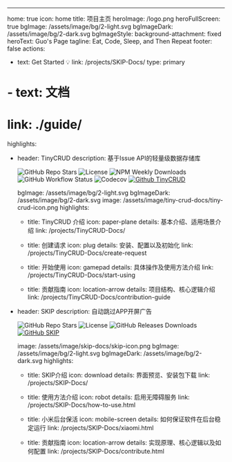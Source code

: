 ---
home: true
icon: home
title: 项目主页
heroImage: /logo.png
heroFullScreen: true
bgImage: /assets/image/bg/2-light.svg
bgImageDark: /assets/image/bg/2-dark.svg
bgImageStyle:
  background-attachment: fixed
heroText: Guo's Page
tagline: Eat, Code, Sleep, and Then Repeat
footer: false
actions:
  - text: Get Started 💡
    link: /projects/SKIP-Docs/
    type: primary

  # - text: 文档
  #   link: ./guide/

highlights:
  - header: TinyCRUD
    description: 基于Issue API的轻量级数据存储库<p><img alt="GitHub Repo Stars" src="https://img.shields.io/github/stars/GuoXiCheng/TinyCRUD" /> <img alt="License" src="https://img.shields.io/github/license/GuoXiCheng/TinyCRUD" /> <img alt="NPM Weekly Downloads" src="https://img.shields.io/npm/dw/tiny-crud" /> <img alt="GitHub Workflow Status" src="https://img.shields.io/github/actions/workflow/status/GuoXiCheng/TinyCRUD/ci.yml" /> <img alt="Codecov" src="https://img.shields.io/codecov/c/github/GuoXiCheng/TinyCRUD/main" /> <a href="https://github.com/GuoXiCheng/TinyCRUD"><img alt="Github TinyCRUD" src="https://img.shields.io/badge/GitHub-TinyCRUD-blue.svg" /></a></p>
    bgImage: /assets/image/bg/2-light.svg
    bgImageDark: /assets/image/bg/2-dark.svg
    image: /assets/image/tiny-crud-docs/tiny-crud-icon.png
    highlights:
      - title: TinyCRUD 介绍
        icon: paper-plane
        details: 基本介绍、适用场景介绍
        link: /projects/TinyCRUD-Docs/

      - title: 创建请求
        icon: plug
        details: 安装、配置以及初始化
        link: /projects/TinyCRUD-Docs/create-request

      - title: 开始使用
        icon: gamepad
        details: 具体操作及使用方法介绍
        link: /projects/TinyCRUD-Docs/start-using
      
      - title: 贡献指南
        icon: location-arrow
        details: 项目结构、核心逻辑介绍
        link: /projects/TinyCRUD-Docs/contribution-guide

  - header: SKIP
    description: 自动跳过APP开屏广告<p><img alt="GitHub Repo Stars" src="https://img.shields.io/github/stars/GuoXiCheng/SKIP" /> <img alt="License" src="https://img.shields.io/github/license/GuoXiCheng/SKIP" /> <img alt="GitHub Releases Downloads" src="https://img.shields.io/github/downloads/GuoXiCheng/SKIP/total" /> <a href="https://github.com/GuoXiCheng/SKIP"><img alt="GitHub SKIP" src="https://img.shields.io/badge/GitHub-SKIP-blue.svg" /></a></p>
    image: /assets/image/skip-docs/skip-icon.png
    bgImage: /assets/image/bg/2-light.svg
    bgImageDark: /assets/image/bg/2-dark.svg
    highlights:
      - title: SKIP介绍
        icon: download
        details: 界面预览、安装包下载
        link: /projects/SKIP-Docs/

      - title: 使用方法介绍
        icon: robot
        details: 启用无障碍服务
        link: /projects/SKIP-Docs/how-to-use.html

      - title: 小米后台保活
        icon: mobile-screen
        details: 如何保证软件在后台稳定运行
        link: /projects/SKIP-Docs/xiaomi.html
      
      - title: 贡献指南
        icon: location-arrow
        details: 实现原理、核心逻辑以及如何配置
        link: /projects/SKIP-Docs/contribute.html